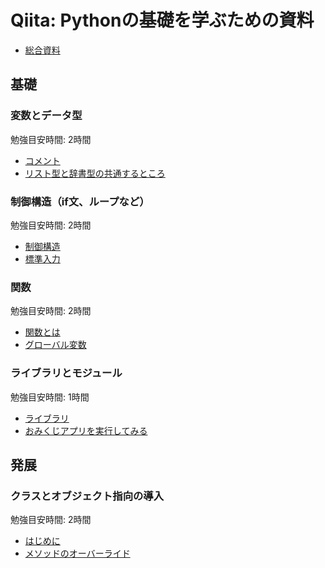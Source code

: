 # Qiita: Pythonの基礎を学ぶための資料
- [総合資料](https://qiita.com/AI_Academy/items/b97b2178b4d10abe0adb)

## 基礎

### 変数とデータ型

勉強目安時間: 2時間

- [コメント](https://qiita.com/AI_Academy/items/b97b2178b4d10abe0adb#%E3%82%B3%E3%83%A1%E3%83%B3%E3%83%88)
- [リスト型と辞書型の共通するところ](https://qiita.com/AI_Academy/items/b97b2178b4d10abe0adb#%E3%83%AA%E3%82%B9%E3%83%88%E5%9E%8B%E3%81%A8%E8%BE%9E%E6%9B%B8%E5%9E%8B%E3%81%AE%E5%85%B1%E9%80%9A%E3%81%99%E3%82%8B%E3%81%A8%E3%81%93%E3%82%8D)

### 制御構造（if文、ループなど）

勉強目安時間: 2時間

- [制御構造](https://qiita.com/AI_Academy/items/b97b2178b4d10abe0adb#%E5%88%B6%E5%BE%A1%E6%A7%8B%E9%80%A0)
- [標準入力](https://qiita.com/AI_Academy/items/b97b2178b4d10abe0adb#%E6%A8%99%E6%BA%96%E5%85%A5%E5%8A%9B)

### 関数

勉強目安時間: 2時間

- [関数とは](https://qiita.com/AI_Academy/items/b97b2178b4d10abe0adb#%E9%96%A2%E6%95%B0%E3%81%A8%E3%81%AF)
- [グローバル変数](https://qiita.com/AI_Academy/items/b97b2178b4d10abe0adb#%E3%82%B0%E3%83%AD%E3%83%BC%E3%83%90%E3%83%ABglobal%E5%AE%A3%E8%A8%80%E3%82%B0%E3%83%AD%E3%83%BC%E3%83%90%E3%83%AB%E5%A4%89%E6%95%B0)

### ライブラリとモジュール

勉強目安時間: 1時間

- [ライブラリ](https://qiita.com/AI_Academy/items/b97b2178b4d10abe0adb#%E3%83%A9%E3%82%A4%E3%83%96%E3%83%A9%E3%83%AA)
- [おみくじアプリを実行してみる](https://qiita.com/AI_Academy/items/b97b2178b4d10abe0adb#%E3%81%8A%E3%81%BF%E3%81%8F%E3%81%98%E3%82%A2%E3%83%97%E3%83%AA%E3%82%92%E5%AE%9F%E8%A1%8C%E3%81%97%E3%81%A6%E3%81%BF%E3%82%8B)

## 発展
### クラスとオブジェクト指向の導入

勉強目安時間: 2時間

- [はじめに](https://qiita.com/AI_Academy/items/b97b2178b4d10abe0adb#%E3%81%AF%E3%81%98%E3%82%81%E3%81%AB-1)
- [メソッドのオーバーライド](https://qiita.com/AI_Academy/items/b97b2178b4d10abe0adb#%E3%83%A1%E3%82%BD%E3%83%83%E3%83%89%E3%81%AE%E3%82%AA%E3%83%BC%E3%83%90%E3%83%A9%E3%82%A4%E3%83%89)